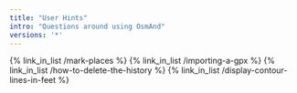```yaml
---
title: "User Hints"
intro: "Questions around using OsmAnd"
versions: '*'
---
```


{% link_in_list /mark-places %}
{% link_in_list /importing-a-gpx %}
{% link_in_list /how-to-delete-the-history %}
{% link_in_list /display-contour-lines-in-feet %}
